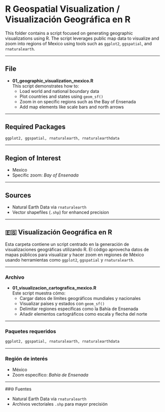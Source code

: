 
# R Geospatial Visualization / Visualización Geográfica en R

This folder contains a script focused on generating geographic visualizations using R. The script leverages public map data to visualize and zoom into regions of Mexico using tools such as `ggplot2`, `ggspatial`, and `rnaturalearth`.

---

## File

- **01_geographic_visualization_mexico.R**  
  This script demonstrates how to:
  - Load world and national boundary data
  - Plot countries and states using `geom_sf()`
  - Zoom in on specific regions such as the Bay of Ensenada
  - Add map elements like scale bars and north arrows

---

## Required Packages

```r
ggplot2, ggspatial, rnaturalearth, rnaturalearthdata
```

---

## Region of Interest

- Mexico
- Specific zoom: *Bay of Ensenada*

---

## Sources

- Natural Earth Data via `rnaturalearth`
- Vector shapefiles (`.shp`) for enhanced precision

---

## 🇪🇸 Visualización Geográfica en R

Esta carpeta contiene un script centrado en la generación de visualizaciones geográficas utilizando R. El código aprovecha datos de mapas públicos para visualizar y hacer zoom en regiones de México usando herramientas como `ggplot2`, `ggspatial` y `rnaturalearth`.

---

### Archivo

- **01_visualizacion_cartografica_mexico.R**  
  Este script muestra cómo:
  - Cargar datos de límites geográficos mundiales y nacionales
  - Visualizar países y estados con `geom_sf()`
  - Delimitar regiones específicas como la Bahía de Ensenada
  - Añadir elementos cartográficos como escala y flecha del norte

---

### Paquetes requeridos

```r
ggplot2, ggspatial, rnaturalearth, rnaturalearthdata
```

---

### Región de interés

- México
- Zoom específico: *Bahía de Ensenada*

---

##🌐 Fuentes

- Natural Earth Data vía `rnaturalearth`
- Archivos vectoriales `.shp` para mayor precisión
